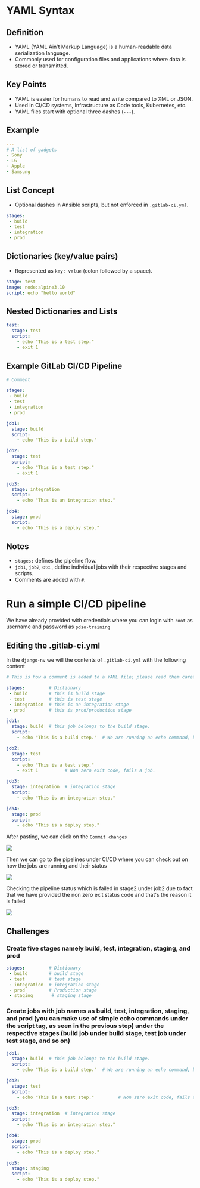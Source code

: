 
# YAML Syntax

## Definition
- YAML (YAML Ain’t Markup Language) is a human-readable data serialization language.
- Commonly used for configuration files and applications where data is stored or transmitted.

## Key Points
- YAML is easier for humans to read and write compared to XML or JSON.
- Used in CI/CD systems, Infrastructure as Code tools, Kubernetes, etc.
- YAML files start with optional three dashes (`---`).

## Example

```yaml
---
# A list of gadgets
- Sony
- LG
- Apple
- Samsung
```

## List Concept
- Optional dashes in Ansible scripts, but not enforced in `.gitlab-ci.yml`.

```yaml
stages:
 - build
 - test
 - integration
 - prod
```

## Dictionaries (key/value pairs)
- Represented as `key: value` (colon followed by a space).

```yaml
stage: test
image: node:alpine3.10
script: echo "hello world"
```

## Nested Dictionaries and Lists
```yaml
test:
  stage: test
  script:
    - echo "This is a test step."
    - exit 1
```

## Example GitLab CI/CD Pipeline
```yaml
# Comment

stages:
 - build
 - test
 - integration
 - prod

job1:
  stage: build
  script:
    - echo "This is a build step."

job2:
  stage: test
  script:
    - echo "This is a test step."
    - exit 1

job3:
  stage: integration
  script:
    - echo "This is an integration step."

job4:
  stage: prod
  script:
    - echo "This is a deploy step."
```

## Notes
- `stages:` defines the pipeline flow.
- `job1`, `job2`, etc., define individual jobs with their respective stages and scripts.
- Comments are added with `#`.

# Run a simple CI/CD pipeline

We have already provided with credentials where you can login with `root` as username and password as `pdso-training`

## Editing the .gitlab-ci.yml 

In the `django-nv` we will the contents of `.gitlab-ci.yml` with the following content 

```yml
# This is how a comment is added to a YAML file; please read them carefully.

stages:         # Dictionary
 - build        # this is build stage
 - test         # this is test stage
 - integration  # this is an integration stage
 - prod         # this is prod/production stage

job1:
  stage: build  # this job belongs to the build stage.
  script:
    - echo "This is a build step."  # We are running an echo command, but it can be any command.

job2:
  stage: test
  script:
    - echo "This is a test step."
    - exit 1          # Non zero exit code, fails a job.

job3:          
  stage: integration  # integration stage
  script:
    - echo "This is an integration step."

job4:
  stage: prod
  script:
    - echo "This is a deploy step."
```

After pasting, we can click on the `Commit changes`

![](Files/commit-1.png)

Then we can go to the pipelines under CI/CD where you can check out on how the jobs are running and their status 

![](Files/commit-2.png)

Checking the pipeline status which is failed in stage2 under job2 due to fact that we have provided the non zero exit status code and that's the reason it is failed 

![](Files/Commit-3.png)

## Challenges 

### Create five stages namely build, test, integration, staging, and prod

```yml
stages:         # Dictionary
 - build        # build stage
 - test         # test stage
 - integration  # integration stage
 - prod         # Production stage
 - staging       # staging stage
```

### Create jobs with job names as build, test, integration, staging, and prod (you can make use of simple echo commands under the script tag, as seen in the previous step) under the respective stages (build job under build stage, test job under test stage, and so on)

```yml
job1:
  stage: build  # this job belongs to the build stage.
  script:
    - echo "This is a build step."  # We are running an echo command, but it can be any command.

job2:
  stage: test
  script:
    - echo "This is a test step."         # Non zero exit code, fails a job.

job3:          
  stage: integration  # integration stage
  script:
    - echo "This is an integration step."

job4:
  stage: prod
  script:
    - echo "This is a deploy step."

job5:
  stage: staging
  script:
    - echo "This is a deploy step."
```